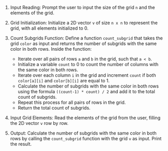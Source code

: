 

1. Input Reading: Prompt the user to input the size of the grid `n` and the elements of the grid.

2. Grid Initialization: Initialize a 2D vector `v` of size `n x n` to represent the grid, with all elements initialized to 0.

3. Count Subgrids Function: Define a function `count_subgrid` that takes the grid `color` as input and returns the number of subgrids with the same color in both rows. Inside the function:
    - Iterate over all pairs of rows `a` and `b` in the grid, such that `a < b`.
    - Initialize a variable `count` to 0 to count the number of columns with the same color in both rows.
    - Iterate over each column `i` in the grid and increment `count` if both `color[a][i]` and `color[b][i]` are equal to 1.
    - Calculate the number of subgrids with the same color in both rows using the formula `((count-1) * count) / 2` and add it to the total count of subgrids.
    - Repeat this process for all pairs of rows in the grid.
    - Return the total count of subgrids.

4. Input Grid Elements: Read the elements of the grid from the user, filling the 2D vector `v` row by row.

5. Output: Calculate the number of subgrids with the same color in both rows by calling the `count_subgrid` function with the grid `v` as input. Print the result.
